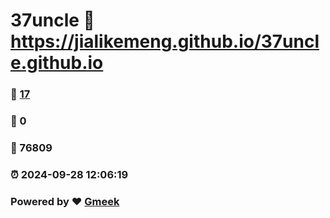 # 37uncle :link: https://jialikemeng.github.io/37uncle.github.io 
### :page_facing_up: [17](https://jialikemeng.github.io/37uncle.github.io/tag.html) 
### :speech_balloon: 0 
### :hibiscus: 76809 
### :alarm_clock: 2024-09-28 12:06:19 
### Powered by :heart: [Gmeek](https://github.com/Meekdai/Gmeek)
